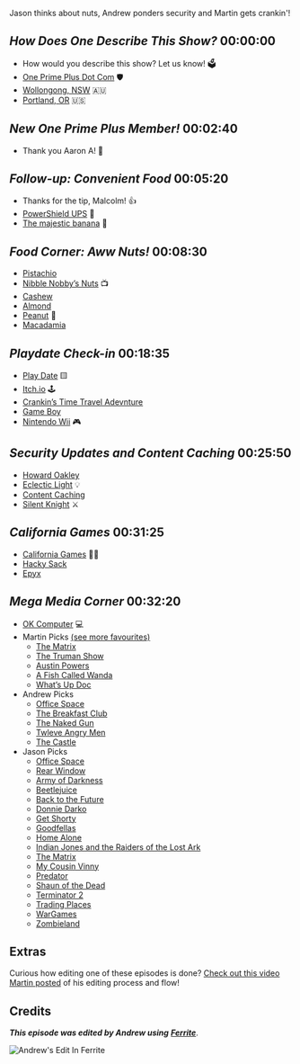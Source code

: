 Jason thinks about nuts, Andrew ponders security and Martin gets crankin'!

## *How Does One Describe This Show?* 00:00:00

- How would you describe this show? Let us know! 🗳️
- [One Prime Plus Dot Com](https://oneprimeplus.com) 🛡️
- [Wollongong, NSW](https://en.wikipedia.org/wiki/Wollongong) 🇦🇺
- [Portland, OR](https://en.wikipedia.org/wiki/Portland%2C_Oregon) 🇺🇸

## *New One Prime Plus Member!* 00:02:40

- Thank you Aaron A! 🎉

## *Follow-up: Convenient Food* 00:05:20

- Thanks for the tip, Malcolm! 👍
- [PowerShield UPS](https://powershield.com.au/) 🔋
- [The majestic banana](https://bigbanana.com/) 🍌

## *Food Corner: Aww Nuts!* 00:08:30

- [Pistachio](https://en.wikipedia.org/wiki/Pistachio)
- [Nibble Nobby’s Nuts](https://www.youtube.com/watch?v=pD9N34I9_D0) 📺
- [Cashew](https://en.wikipedia.org/wiki/Cashew)
- [Almond](https://en.wikipedia.org/wiki/Almond)
- [Peanut](https://en.wikipedia.org/wiki/Peanut) 🥜
- [Macadamia](https://en.wikipedia.org/wiki/Macadamia)

## *Playdate Check-in* 00:18:35

- [Play Date](https://en.wikipedia.org/wiki/Playdate_(console)) 🟨
- [Itch.io](https://itch.io/) 🕹️
- [Crankin’s Time Travel Adevnture](https://uvula.jp/crankin)
- [Game Boy](https://en.wikipedia.org/wiki/Game_Boy)
- [Nintendo Wii](https://en.wikipedia.org/wiki/Wii) 🎮

## *Security Updates and Content Caching* 00:25:50

- [Howard Oakley](https://twitter.com/howardnoakley)
- [Eclectic Light](https://eclecticlight.co/) 💡
- [Content Caching](https://support.apple.com/guide/mac-help/what-is-content-caching-on-mac-mchl9388ba1b/mac)
- [Silent Knight](https://eclecticlight.co/lockrattler-systhist/) ⚔️

## *California Games* 00:31:25

- [California Games](https://en.wikipedia.org/wiki/California_Games) 🏄‍♂️
- [Hacky Sack](https://en.wikipedia.org/wiki/Hacky_sack)
- [Epyx](https://en.wikipedia.org/wiki/Epyx)

## *Mega Media Corner* 00:32:20

- [OK Computer](https://en.wikipedia.org/wiki/OK_Computer) 💻
- Martin Picks [(see more favourites)](https://feldnotes.com/favourites/)
   - [The Matrix](https://www.themoviedb.org/movie/603)
   - [The Truman Show](https://www.themoviedb.org/movie/37165)
   - [Austin Powers](https://www.themoviedb.org/movie/816)
   - [A Fish Called Wanda](https://www.themoviedb.org/movie/623)
   - [What’s Up Doc](https://www.themoviedb.org/movie/6949)
- Andrew Picks
   - [Office Space](https://www.themoviedb.org/movie/1542)
   - [The Breakfast Club](https://www.themoviedb.org/movie/2108)
   - [The Naked Gun](https://www.themoviedb.org/movie/37136)
   - [Twleve Angry Men](https://www.themoviedb.org/movie/269981)
   - [The Castle](https://www.themoviedb.org/movie/13852)
- Jason Picks
   - [Office Space](https://www.themoviedb.org/movie/1542)
   - [Rear Window](https://www.themoviedb.org/movie/567)
   - [Army of Darkness](https://www.themoviedb.org/movie/766)
   - [Beetlejuice](https://www.themoviedb.org/movie/4011)
   - [Back to the Future](https://www.themoviedb.org/movie/105)
   - [Donnie Darko](https://www.themoviedb.org/movie/141)
   - [Get Shorty](https://www.themoviedb.org/movie/8012)
   - [Goodfellas](https://www.themoviedb.org/movie/769)
   - [Home Alone](https://www.themoviedb.org/movie/771)
   - [Indian Jones and the Raiders of the Lost Ark](https://www.themoviedb.org/movie/85)
   - [The Matrix](https://www.themoviedb.org/movie/603)
   - [My Cousin Vinny](https://www.themoviedb.org/movie/10377)
   - [Predator](https://www.themoviedb.org/movie/106)
   - [Shaun of the Dead](https://www.themoviedb.org/movie/747)
   - [Terminator 2](https://www.themoviedb.org/movie/280)
   - [Trading Places](https://www.themoviedb.org/movie/1621)
   - [WarGames](https://www.themoviedb.org/movie/860)
   - [Zombieland](https://www.themoviedb.org/movie/19908)



## Extras

Curious how editing one of these episodes is done? [Check out this video Martin posted](https://www.youtube.com/watch?v=eMSRXU3_Cvo) of his editing process and flow!


## Credits

**_This episode was edited by Andrew using_** [**_Ferrite_**](https://www.wooji-juice.com/products/ferrite).

![Andrew's Edit In Ferrite](https://cdn.hemisphericviews.com/Hemispheric%20Views%20Episode%20069%20Edit.png)
